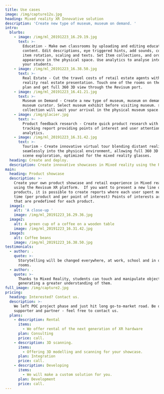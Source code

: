 ```yaml
---
title: Use cases
image: /img/capture12u.jpg
heading: Mixed reality XR Innovative solution
description: 'Create new type of museum, museum on demand. '
intro:
  blurbs:
    - image: /img/ml_20191223_16.29.19.jpg
      text: >-
        Education - Make own classrooms by uploading and editing education
        content. Edit descriptions, eye triggered hints, add sounds, configure
        item rotation, scaling and texts. Set Item collections, and order of
        appearance in the physical space. Use analytics to analyse interest from
        your students.
    - image: /img/ml_20191223_16.38.50.jpg
      text: >-
        Real Estate - Cut the travel costs of retail estate agents with Mixed
        reality real estate presentation. Touch one of the rooms on the floor
        plan and get full 360 3D view through the Revisum port.
    - image: /img/ml_20191223_16.41.21.jpg
      text: >-
        Museum on Demand - Create a new type of museum, museum on demand. Be own
        museum curator. Select museum exhibit before visiting museum. selected
        collection will wait your arrival in the physical museum space.
    - image: /img/glacier.jpg
      text: >-
        Product feedback research - Create quick product research with eye
        tracking report providing points of interest and user attention
        analytics.
    - image: /img/ml_20191223_16.31.42.jpg
      text: >-
        Tourism - Create innovative virtual tour blending distant reality
        seamlessly into the physical environment, allowing full 360 3D remote
        scene exploration, optimized for the mixed reality glasses.
  heading: Create and deploy.
  description: Create innovative showcases in Mixed reality using the Revisum XR platform.
main:
  heading: Product showcase
  description: >-
    Create your own product showcase and retail experience in Mixed reality
    using the Revisum XR platform.  If you want to present a new line of
    products, it is possible to create reports where each user spent most of the
    time (per product and per point of interest) Points of interests are areas
    that are predefined for each product. 
  image1:
    alt: 'A close-up '
    image: /img/ml_20191223_16.29.36.jpg
  image2:
    alt: A green cup of a coffee on a wooden table
    image: /img/ml_20191223_16.31.42.jpg
  image3:
    alt: Coffee beans
    image: /img/ml_20191223_16.38.50.jpg
testimonials:
  - author: .
    quote: >-
      Storytelling will be changed everywhere, at work, school and in our living
      rooms.
  - author: .
    quote: >-
      Thanks to Mixed Reality, students can touch and manipulate objects
      generating a greater understanding of them.
full_image: /img/capture2.jpg
pricing:
  heading: Interested? Contact us.
  description: >-
    We left POC project phase and just hit long go-to-market road. Be our
    supporter and partner - feel free to contact us.
  plans:
    - description: Rental
      items:
        - We offer rental of the next generation of XR hardware
      plan: Consulting
      price: call.
    - description: 3D scanning.
      items:
        - Offering 3D modelling and scanning for your showcase.
      plan: Integration
      price: call.
    - description: Developing
      items:
        - We will make a custom solution for you.
      plan: Development
      price: call.
---
```



